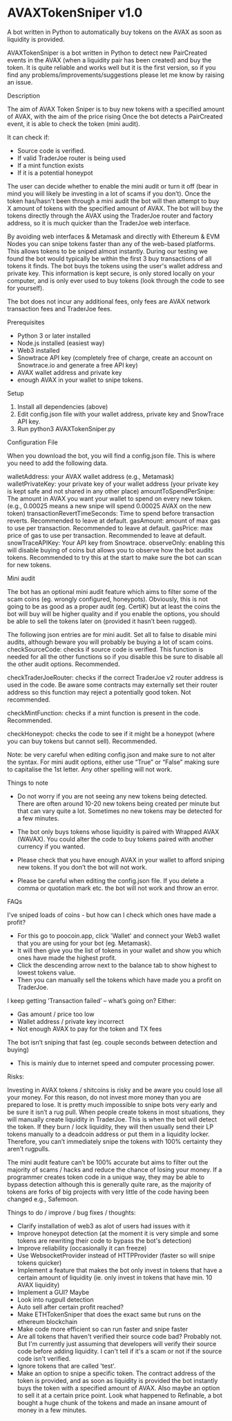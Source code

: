 # AVAXTokenSniper v1.0

A bot written in Python to automatically buy tokens on the AVAX as soon as liquidity is provided.

AVAXTokenSniper is a bot written in Python to detect new PairCreated events in the AVAX (when a liquidity pair has been created) and buy the token. It is quite reliable and works well but it is the first version, so if you find any problems/improvements/suggestions please let me know by raising an issue.

Description

The aim of AVAX Token Sniper is to buy new tokens with a specified amount of AVAX, with the aim of the price rising Once the bot detects a PairCreated event, it is able to check the token (mini audit).

It can check if:

- Source code is verified.
- If valid TraderJoe router is being used
- If a mint function exists
- If it is a potential honeypot

The user can decide whether to enable the mini audit or turn it off (bear in mind you will likely be investing in a lot of scams if you don’t).
Once the token has/hasn't been through a mini audit the bot will then attempt to buy X amount of tokens with the specified amount of AVAX.
The bot will buy the tokens directly through the AVAX using the TraderJoe router and factory address, so it is much quicker than the TraderJoe web interface.

By avoiding web interfaces & Metamask and directly with Ethereum & EVM Nodes you can snipe tokens faster than any of the web-based platforms. This allows tokens to be sniped almost instantly. During our testing we found the bot would typically be within the first 3 buy transactions of all tokens it finds.
The bot buys the tokens using the user's wallet address and private key. This information is kept secure, is only stored locally on your computer, and is only ever used to buy tokens (look through the code to see for yourself).

The bot does not incur any additional fees, only fees are AVAX network transaction fees and TraderJoe fees.

Prerequisites

- Python 3 or later installed
- Node.js installed (easiest way)
- Web3 installed
- Snowtrace API key (completely free of charge, create an account on Snowtrace.io and generate a free API key)
- AVAX wallet address and private key
- enough AVAX in your wallet to snipe tokens.

Setup

1. Install all dependencies (above)
2. Edit config.json file with your wallet address, private key and SnowTrace API key.
3. Run python3 AVAXTokenSniper.py

Configuration File

When you download the bot, you will find a config.json file. This is where you need to add the following data.

walletAddress: your AVAX wallet address (e.g., Metamask)
walletPrivateKey: your private key of your wallet address (your private key is kept safe and not shared in any other place)
amountToSpendPerSnipe: The amount in AVAX you want your wallet to spend on every new token. (e.g., 0.00025 means a new snipe will spend 0.00025 AVAX on the new token)
transactionRevertTimeSeconds: Time to spend before transaction reverts. Recommended to leave at default.
gasAmount: amount of max gas to use per transaction. Recommended to leave at default.
gasPrice: max price of gas to use per transaction. Recommended to leave at default.
snowTraceAPIKey: Your API key from Snowtrace.
observeOnly: enabling this will disable buying of coins but allows you to observe how the bot audits tokens. Recommended to try this at the start to make sure the bot can scan for new tokens.

Mini audit

The bot has an optional mini audit feature which aims to filter some of the scam coins (eg. wrongly configured, honeypots). Obviously, this is not going to be as good as a proper audit (eg. CertiK) but at least the coins the bot will buy will be higher quality and if you enable the options, you should be able to sell the tokens later on (provided it hasn’t been rugged).

The following json entries are for mini audit. Set all to false to disable mini audits, although beware you will probably be buying a lot of scam coins.
checkSourceCode: checks if source code is verified. This function is needed for all the other functions so if you disable this be sure to disable all the other audit options. Recommended.

checkTraderJoeRouter: checks if the correct TraderJoe v2 router address is used in the code. Be aware some contracts may externally set their router address so this function may reject a potentially good token. Not recommended.

checkMintFunction: checks if a mint function is present in the code. Recommended.

checkHoneypot: checks the code to see if it might be a honeypot (where you can buy tokens but cannot sell). Recommended.

Note: be very careful when editing config.json and make sure to not alter the syntax. For mini audit options, either use “True” or “False” making sure to capitalise the 1st letter. Any other spelling will not work.

Things to note

- Do not worry if you are not seeing any new tokens being detected. There are often around 10-20 new tokens being created per minute but that can vary quite a lot. Sometimes no new tokens may be detected for a few minutes.

- The bot only buys tokens whose liquidity is paired with Wrapped AVAX (WAVAX). You could alter the code to buy tokens paired with another currency if you wanted.

- Please check that you have enough AVAX in your wallet to afford sniping new tokens. If you don’t the bot will not work.
- Please be careful when editing the config.json file. If you delete a comma or quotation mark etc. the bot will not work and throw an error.

FAQs

I've sniped loads of coins - but how can I check which ones have made a profit?

- For this go to poocoin.app, click 'Wallet' and connect your Web3 wallet that you are using for your bot (eg. Metamask).
- It will then give you the list of tokens in your wallet and show you which ones have made the highest profit.
- Click the descending arrow next to the balance tab to show highest to lowest tokens value.
- Then you can manually sell the tokens which have made you a profit on TraderJoe.

I keep getting ‘Transaction failed’ – what’s going on?
Either:

- Gas amount / price too low
- Wallet address / private key incorrect
- Not enough AVAX to pay for the token and TX fees

The bot isn’t sniping that fast (eg. couple seconds between detection and buying)

- This is mainly due to internet speed and computer processing power.

Risks:

Investing in AVAX tokens / shitcoins is risky and be aware you could lose all your money. For this reason, do not invest more money than you are prepared to lose.
It is pretty much impossible to snipe bots very early and be sure it isn’t a rug pull. When people create tokens in most situations, they will manually create liquidity in TraderJoe. This is when the bot will detect the token. If they burn / lock liquidity, they will then usually send their LP tokens manually to a deadcoin address or put them in a liquidity locker. Therefore, you can’t immediately snipe the tokens with 100% certainty they aren’t rugpulls.

The mini audit feature can’t be 100% accurate but aims to filter out the majority of scams / hacks and reduce the chance of losing your money.
If a programmer creates token code in a unique way, they may be able to bypass detection although this is generally quite rare, as the majority of tokens are forks of big projects with very little of the code having been changed e.g., Safemoon.

Things to do / improve / bug fixes / thoughts:

- Clarify installation of web3 as alot of users had issues with it
- Improve honeypot detection (at the moment it is very simple and some tokens are rewriting their code to bypass the bot's detection)
- Improve reliability (occasionally it can freeze)
- Use WebsocketProvider instead of HTTPProvider (faster so will snipe tokens quicker)
- Implement a feature that makes the bot only invest in tokens that have a certain amount of liquidity (ie. only invest in tokens that have min. 10 AVAX liquidity)
- Implement a GUI? Maybe
- Look into rugpull detection
- Auto sell after certain profit reached?
- Make ETHTokenSniper that does the exact same but runs on the ethereum blockchain
- Make code more efficient so can run faster and snipe faster
- Are all tokens that haven't verified their source code bad? Probably not. But I'm currently just assuming that developers will verify their source code before adding liquidity. I can't tell if it's a scam or not if the source code isn't verified.
- Ignore tokens that are called 'test'.
- Make an option to snipe a specific token. The contract address of the token is provided, and as soon as liquidity is provided the bot instantly buys the token with a specified amount of AVAX. Also maybe an option to sell it at a certain price point. Look what happened to Refinable, a bot bought a huge chunk of the tokens and made an insane amount of money in a few minutes.
